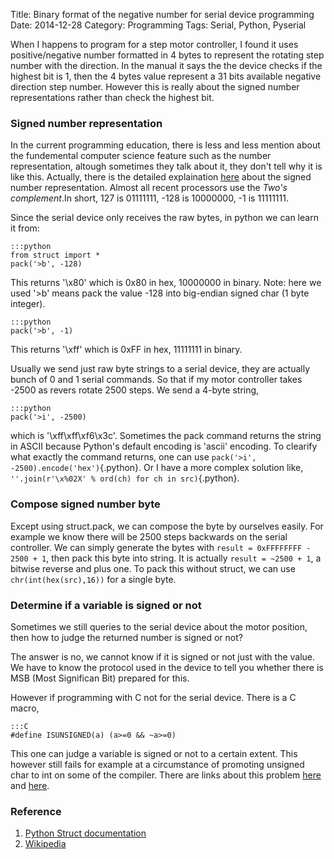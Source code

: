Title: Binary format of the negative number for serial device programming
Date: 2014-12-28
Category: Programming
Tags: Serial, Python, Pyserial

When I happens to program for a step motor controller, I found it uses positive/negative number formatted in 4 bytes to represent the rotating step number with the direction. In the manual it says the the device checks if the highest bit is 1, then the 4 bytes value represent a 31 bits available negative direction step number. However this is really about the signed number representations rather than check the highest bit.

### Signed number representation

In the current programming education, there is less and less mention about the fundemental computer science feature such as the number representation, altough sometimes they talk about it, they don't tell why it is like this. Actually, there is the detailed explaination [here](http://en.wikipedia.org/wiki/Signed_number_representations) about the signed number representation. Almost all recent processors use the *Two's complement*.In short, 127 is 01111111, -128 is 10000000, -1 is 11111111.

Since the serial device only receives the raw bytes, in python we can learn it from:

    :::python
	from struct import *
	pack('>b', -128)

This returns '\x80' which is 0x80 in hex, 10000000 in binary.
Note: here we used '>b' means pack the value -128 into big-endian signed char (1 byte integer).

    :::python
	pack('>b', -1)

This returns '\xff' which is 0xFF in hex, 11111111 in binary.

Usually we send just raw byte strings to a serial device, they are actually bunch of 0 and 1 serial commands. So that if my motor controller takes -2500 as revers rotate 2500 steps. We send a 4-byte string,

    :::python
	pack('>i', -2500)

which is '\xff\xff\xf6\x3c'. Sometimes the pack command returns the string in ASCII because Python's default encoding is 'ascii' encoding. To clearify what exactly the command returns, one can use `pack('>i', -2500).encode('hex')`{.python}. Or I have a more complex solution like, `''.join(r'\x%02X' % ord(ch) for ch in src)`{.python}.

### Compose signed number byte

Except using struct.pack, we can compose the byte by ourselves easily. For example we know there will be 2500 steps backwards on the serial controller. We can simply generate the bytes with `result = 0xFFFFFFFF - 2500 + 1`, then pack this byte into string. It is actually `result = ~2500 + 1`, a bitwise reverse and plus one. To pack this without struct, we can use `chr(int(hex(src),16))` for a single byte.

### Determine if a variable is signed or not

Sometimes we still queries to the serial device about the motor position, then how to judge the returned number is signed or not? 

The answer is no, we cannot know if it is signed or not just with the value. We have to know the protocol used in the device to tell you whether there is MSB (Most Significan Bit) prepared for this. 

However if programming with C not for the serial device. There is a C macro,

    :::C
    #define ISUNSIGNED(a) (a>=0 && ~a>=0)

This one can judge a variable is signed or not to a certain extent. This however still fails for example at a circumstance of promoting unsigned char to int on some of the compiler. There are links about this problem [here](http://stackoverflow.com/questions/7316862/how-to-determine-whether-a-variable-is-unsigned-or-not-in-ansi-c) and [here](http://stackoverflow.com/questions/7469915/value-vs-type-code-to-determine-if-a-variable-is-signed-or-not). 

### Reference

1. [Python Struct documentation](https://docs.python.org/2/library/struct.html)
2. [Wikipedia](http://en.wikipedia.org/wiki/Signed_number_representations)









